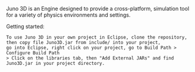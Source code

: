 Juno 3D  is an Engine designed to provide a cross-platform, simulation tool for a variety of physics environments and settings.

Getting started:

    To use Juno 3D in your own project in Eclipse, clone the repository, then copy file Juno3D.jar from include/ into your project, 
    go into Eclipse, right click on your project, go to Build Path > Configure Build Path
    > Click on the libraries tab, then "Add External JARs" and find Juno3D.jar in your project directory.
    
  

